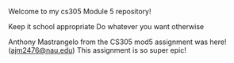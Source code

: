 Welcome to my cs305 Module 5 repository!

Keep it school appropriate
Do whatever you want otherwise

Anthony Mastrangelo from the CS305 mod5 assignment was here! (ajm2476@nau.edu)
This assignment is so super epic!
